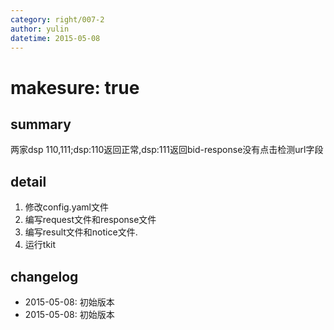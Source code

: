 ```yaml
---
category: right/007-2
author: yulin
datetime: 2015-05-08
---
```


# makesure: true

## summary

两家dsp 110,111;dsp:110返回正常,dsp:111返回bid-response没有点击检测url字段

## detail

1. 修改config.yaml文件
2. 编写request文件和response文件
3. 编写result文件和notice文件.
4. 运行tkit

## changelog

- 2015-05-08: 初始版本
- 2015-05-08: 初始版本
